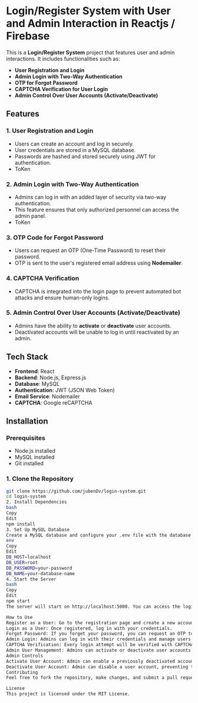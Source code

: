 # Login/Register System with User and Admin Interaction in Reactjs / Firebase

This is a **Login/Register System** project that features user and admin interactions. It includes functionalities such as:

- **User Registration and Login**
- **Admin Login with Two-Way Authentication**
- **OTP for Forgot Password**
- **CAPTCHA Verification for User Login**
- **Admin Control Over User Accounts (Activate/Deactivate)**

## Features

### 1. **User Registration and Login**
- Users can create an account and log in securely.
- User credentials are stored in a MySQL database.
- Passwords are hashed and stored securely using JWT for authentication.
- ToKen

### 2. **Admin Login with Two-Way Authentication**
- Admins can log in with an added layer of security via two-way authentication.
- This feature ensures that only authorized personnel can access the admin panel.
- ToKen

### 3. **OTP Code for Forgot Password**
- Users can request an OTP (One-Time Password) to reset their password.
- OTP is sent to the user's registered email address using **Nodemailer**.

### 4. **CAPTCHA Verification**
- CAPTCHA is integrated into the login page to prevent automated bot attacks and ensure human-only logins.

### 5. **Admin Control Over User Accounts (Activate/Deactivate)**
- Admins have the ability to **activate** or **deactivate** user accounts.
- Deactivated accounts will be unable to log in until reactivated by an admin.

## Tech Stack

- **Frontend**: React
- **Backend**: Node.js, Express.js
- **Database**: MySQL
- **Authentication**: JWT (JSON Web Token)
- **Email Service**: Nodemailer
- **CAPTCHA**: Google reCAPTCHA

## Installation

### Prerequisites

- Node.js installed
- MySQL installed
- Git installed

### 1. Clone the Repository

```bash
git clone https://github.com/jubenDv/login-system.git
cd login-system
2. Install Dependencies
bash
Copy
Edit
npm install
3. Set Up MySQL Database
Create a MySQL database and configure your .env file with the database connection details:
env
Copy
Edit
DB_HOST=localhost
DB_USER=root
DB_PASSWORD=your-password
DB_NAME=your-database-name
4. Start the Server
bash
Copy
Edit
npm start
The server will start on http://localhost:5000. You can access the login and registration features at this address.

How to Use
Register as a User: Go to the registration page and create a new account with your email and password.
Login as a User: Once registered, log in with your credentials.
Forgot Password: If you forget your password, you can request an OTP to reset it.
Admin Login: Admins can log in with their credentials and manage users. The admin login page includes a second layer of authentication for added security.
CAPTCHA Verification: Every login attempt will be verified with CAPTCHA to prevent bots.
Admin User Management: Admins can activate or deactivate user accounts from the admin panel. Deactivated accounts will not be able to log in until reactivated by the admin.
Admin Controls
Activate User Account: Admin can enable a previously deactivated account, allowing the user to log in again.
Deactivate User Account: Admin can disable a user account, preventing them from logging in until the account is reactivated.
Contributing
Feel free to fork the repository, make changes, and submit a pull request. Contributions are welcome!

License
This project is licensed under the MIT License.
